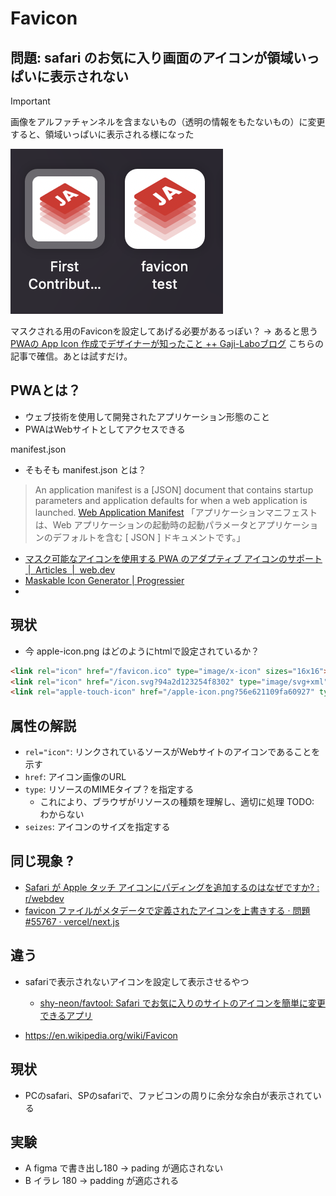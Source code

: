 # Favicon

## 問題: safari のお気に入り画面のアイコンが領域いっぱいに表示されない

> [!IMPORTANT]
> 画像をアルファチャンネルを含まないもの（透明の情報をもたないもの）に変更すると、領域いっぱいに表示される様になった

![画像](../assets/favicon-safari-padding.png)

マスクされる用のFaviconを設定してあげる必要があるっぽい？ -> あると思う
[PWAの App Icon 作成でデザイナーが知ったこと ++ Gaji-Laboブログ](https://www.gaji.jp/blog/2023/06/20/16156/)
こちらの記事で確信。あとは試すだけ。

## PWAとは？
  - ウェブ技術を使用して開発されたアプリケーション形態のこと
  - PWAはWebサイトとしてアクセスできる

manifest.json
- そもそも manifest.json とは？
> An application manifest is a [JSON] document that contains startup parameters and application defaults for when a web application is launched.
> [Web Application Manifest](https://www.w3.org/TR/appmanifest/#web-application-manifest)
> 「アプリケーションマニフェストは、Web アプリケーションの起動時の起動パラメータとアプリケーションのデフォルトを含む [ JSON ] ドキュメントです。」
- [マスク可能なアイコンを使用する PWA のアダプティブ アイコンのサポート  |  Articles  |  web.dev](https://web.dev/articles/maskable-icon?hl=ja)
- [Maskable Icon Generator | Progressier](https://progressier.com/maskable-icons-editor)
-

## 現状
- 今 apple-icon.png はどのようにhtmlで設定されているか？
```html
<link rel="icon" href="/favicon.ico" type="image/x-icon" sizes="16x16">
<link rel="icon" href="/icon.svg?94a2d123254f8302" type="image/svg+xml" sizes="any">
<link rel="apple-touch-icon" href="/apple-icon.png?56e621109fa60927" type="image/png" sizes="256x256">
```

## 属性の解説
- `rel="icon"`: リンクされているソースがWebサイトのアイコンであることを示す
- `href`: アイコン画像のURL
- `type`: リソースのMIMEタイプ？を指定する
  - これにより、ブラウザがリソースの種類を理解し、適切に処理 TODO: わからない
- `seizes`: アイコンのサイズを指定する

## 同じ現象 ?
- [Safari が Apple タッチ アイコンにパディングを追加するのはなぜですか? : r/webdev](https://www.reddit.com/r/webdev/comments/1bzm1dv/why_safari_adds_padding_to_my_apple_touch_icon/)
- [favicon ファイルがメタデータで定義されたアイコンを上書きする · 問題 #55767 · vercel/next.js](https://github.com/vercel/next.js/issues/55767)

## 違う
- safariで表示されないアイコンを設定して表示させるやつ
  - [shy-neon/favtool: Safari でお気に入りのサイトのアイコンを簡単に変更できるアプリ](https://github.com/shy-neon/favtool)

- https://en.wikipedia.org/wiki/Favicon

## 現状
- PCのsafari、SPのsafariで、ファビコンの周りに余分な余白が表示されている

## 実験
- A figma で書き出し180 -> pading が適応されない
- B イラレ 180 -> padding が適応される

